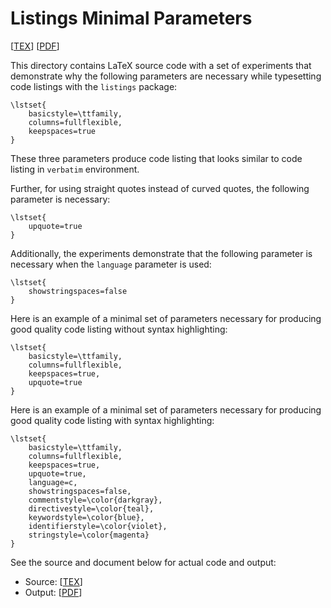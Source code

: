 Listings Minimal Parameters
===========================
[[TEX]] [[PDF]]

This directory contains LaTeX source code with a set of experiments that
demonstrate why the following parameters are necessary while typesetting
code listings with the `listings` package:

    \lstset{
        basicstyle=\ttfamily,
        columns=fullflexible,
        keepspaces=true
    }

These three parameters produce code listing that looks similar to code
listing in `verbatim` environment.

Further, for using straight quotes instead of curved quotes, the
following parameter is necessary:

    \lstset{
        upquote=true
    }

Additionally, the experiments demonstrate that the following parameter
is necessary when the `language` parameter is used:

    \lstset{
        showstringspaces=false
    }

Here is an example of a minimal set of parameters necessary for
producing good quality code listing without syntax highlighting:

    \lstset{
        basicstyle=\ttfamily,
        columns=fullflexible,
        keepspaces=true,
        upquote=true
    }

Here is an example of a minimal set of parameters necessary for
producing good quality code listing with syntax highlighting:

    \lstset{
        basicstyle=\ttfamily,
        columns=fullflexible,
        keepspaces=true,
        upquote=true,
        language=c,
        showstringspaces=false,
        commentstyle=\color{darkgray},
        directivestyle=\color{teal},
        keywordstyle=\color{blue},
        identifierstyle=\color{violet},
        stringstyle=\color{magenta}
    }

See the source and document below for actual code and output:

  - Source: [[TEX]]
  - Output: [[PDF]]

[TEX]: lst-min-params.tex
[PDF]: https://susam.github.io/blob/pdf/listings/lst-min-params.pdf
